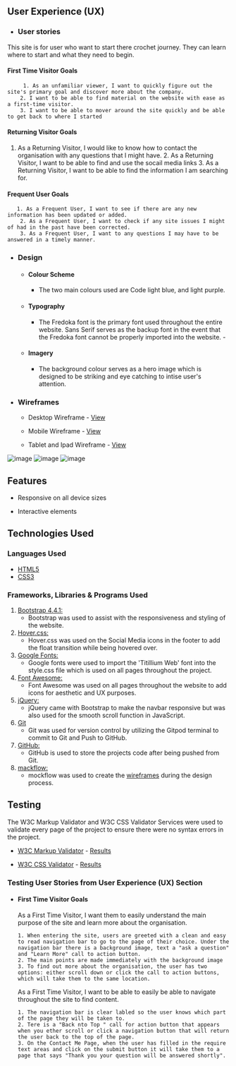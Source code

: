 ## User Experience (UX)

-   ### User stories

This site is for user who want to start there crochet journey. They can learn where to start and what they need to begin. 

#### First Time Visitor Goals

         1. As an unfamiliar viewer, I want to quickly figure out the site's primary goal and discover more about the company.
        2. I want to be able to find material on the website with ease as a first-time visitor.
        3. I want to be able to mover around the site quickly and be able to get back to where I started

#### Returning Visitor Goals

  1. As a Returning Visitor, I would like to know how to contact the organisation with any questions that I might have.
        2. As a Returning Visitor, I want to be able to find and use the socail media links
        3. As a Returning Visitor, I want to be able to find the information I am searching for.

#### Frequent User Goals
       1. As a Frequent User, I want to see if there are any new information has been updated or added.
        2. As a Frequent User, I want to check if any site issues I might of had in the past have been corrected.
        3. As a Frequent User, I want to any questions I may have to be answered in a timely manner.

-  ### Design
    -   #### Colour Scheme
        -   The two main colours used are Code light blue, and light purple.
    -   #### Typography
        -   The Fredoka font is the primary font used throughout the entire website. Sans Serif serves as the backup font in the event that the Fredoka font cannot be properly imported into the website. -
    -   #### Imagery
        -   The background colour serves as a hero image which is designed to be striking and eye catching to intise user's attention. 

*   ### Wireframes

       -   Desktop Wireframe - [View](https://wireframepro.mockflow.com/editor.jsp?editor=off&perm=Owner&projectid=M74L8w1RTh&publicid=91697f7043554f8eb4dd6c33c11f3038&space=ce16c8809ceb42f3af9a9e5154b3aabd#/page/c9ec330abf5a472ba4b1836009c9b01c/mode/design)

    -   Mobile Wireframe - [View](https://wireframepro.mockflow.com/editor.jsp?editor=off&perm=Owner&projectid=M74L8w1RTh&publicid=91697f7043554f8eb4dd6c33c11f3038&space=ce16c8809ceb42f3af9a9e5154b3aabd#/page/Db889ae22799549a29dbf8a6036ac84fb/mode/design)

    -   Tablet and Ipad Wireframe - [View](https://wireframepro.mockflow.com/editor.jsp?editor=off&perm=Owner&projectid=M74L8w1RTh&publicid=9199335371b54ed3bb30435c6a739c4e&space=ce16c8809ceb42f3af9a9e5154b3aabd#/page/De59d1a70e49d2a039f450db264f64023/mode/design)

![image](https://github.com/user-attachments/assets/58884465-7e82-4bf2-9c42-373ad4ab8bd1)
![image](https://github.com/user-attachments/assets/c9f57b70-98cc-42ba-b9db-34a40e2b5e1c)
![image](https://github.com/user-attachments/assets/7c41f718-dca9-4588-96f8-334f0bd1c199)


## Features

-   Responsive on all device sizes

-   Interactive elements

## Technologies Used

### Languages Used

-   [HTML5](https://en.wikipedia.org/wiki/HTML5)
-   [CSS3](https://en.wikipedia.org/wiki/Cascading_Style_Sheets)

### Frameworks, Libraries & Programs Used

1. [Bootstrap 4.4.1:](https://getbootstrap.com/docs/4.4/getting-started/introduction/)
    - Bootstrap was used to assist with the responsiveness and styling of the website.
1. [Hover.css:](https://ianlunn.github.io/Hover/)
    - Hover.css was used on the Social Media icons in the footer to add the float transition while being hovered over.
1. [Google Fonts:](https://fonts.google.com/)
    - Google fonts were used to import the 'Titillium Web' font into the style.css file which is used on all pages throughout the project.
1. [Font Awesome:](https://fontawesome.com/)
    - Font Awesome was used on all pages throughout the website to add icons for aesthetic and UX purposes.
1. [jQuery:](https://jquery.com/)
    - jQuery came with Bootstrap to make the navbar responsive but was also used for the smooth scroll function in JavaScript.
1. [Git](https://git-scm.com/)
    - Git was used for version control by utilizing the Gitpod terminal to commit to Git and Push to GitHub.
1. [GitHub:](https://github.com/)
    - GitHub is used to store the projects code after being pushed from Git.
1. [mackflow:](https://mockflow.com/)
    - mockflow was used to create the [wireframes](https://github.com/) during the design process.

## Testing

The W3C Markup Validator and W3C CSS Validator Services were used to validate every page of the project to ensure there were no syntax errors in the project.

-   [W3C Markup Validator](https://jigsaw.w3.org/css-validator/#validate_by_input) - [Results](https://github.com/)

-   [W3C CSS Validator](https://jigsaw.w3.org/css-validator/#validate_by_input) - [Results](https://github.com/)

### Testing User Stories from User Experience (UX) Section

-   #### First Time Visitor Goals

     As a First Time Visitor, I want them to easily understand the main purpose of the site and learn more about the organisation.

        1. When entering the site, users are greeted with a clean and easy to read navigation bar to go to the page of their choice. Under the navigation bar there is a background image, text a "ask a question" and "Learn More" call to action button.
        2. The main points are made immediately with the background image
        3. To find out more about the organisation, the user has two options: either scroll down or click the call to action buttons, which will take them to the same location.

     As a First Time Visitor, I want to be able to easily be able to navigate throughout the site to find content.

        1. The navigation bar is clear labled so the user knows which part of the page they will be taken to.
        2. Tere is a "Back nto Top " call for action button that appears when you ether scroll or click a navigation button that will return the user back to the top of the page.
        3. On the Contact Me Page, when the user has filled in the require text areas and click on the submit button it will take them to a page that says "Thank you your question will be answered shortly".
